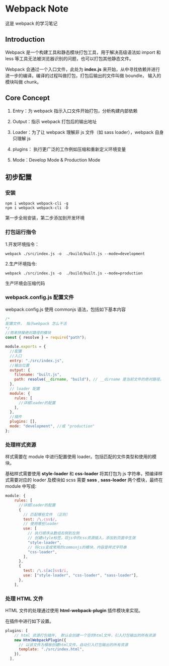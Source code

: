 # Webpack Note

这是 webpack 的学习笔记

## Introduction

Webpack 是一个构建工具和静态模块打包工具，用于解决高级语法如 import 和 less 等工具无法被浏览器识别的问题，也可以打包其他静态文件。

Webpack 会通过一个入口文件，此处为 **index.js** 来开始，从中寻找依赖并进行进一步的编译。编译的过程叫做打包，打包后输出的文件叫做 boundle， 输入的模块叫做 chunk。

## Core Concept

1. Entry：为 webpack 指示入口文件开始打包，分析构建内部依赖

2. Output：指示 webpack 打包后的输出地址

3. Loader：为了让 webpack 理解非 js 文件（如 sass loader），webpack 自身只理解 js

4. plugins： 执行更广泛的工作例如压缩和重新定义环境变量

5. Mode：Develop Mode & Production Mode

## 初步配置

### 安装

```cli
npm i webpack webpack-cli -g
npm i webpack webpack-cli -D
```

第一步全局安装，第二步添加到开发环境

### 打包运行指令

1.开发环境指令：

```cli
webpack ./src/index.js -o  ./build/built.js --mode=development
```

2.生产环境指令:

```cli
webpack ./src/index.js -o  ./build/built.js --mode=production
```

生产环境会压缩代码

### webpack.config.js 配置文件

webpack.config.js 使用 commonjs 语法，包括如下基本内容

```js
/*
配置文件， 指示webpack 怎么干活
*/
//用来拼接绝对路径的模块
const { resolve } = require("path");

module.exports = {
  //配置
  //入口
  entry: "./src/index.js",
  //输出位置
  output: {
    filename: "built.js",
    path: resolve(__dirname, "build"), // __dirname 是当前文件的绝对路径，是node的变量
  },
  // loader 配置
  module: {
    rules: [
      //详细loader的配置
    ],
  },
  //插件
  plugins: [],
  mode: "development", //或 "production"
};
```

### 处理样式资源

样式需要在 module 中进行配置使用 loader。包括匹配的文件类型和使用的模块。

基础样式需要使用 **style-loader** 和 **css-loader** 将其打包为 js 字符串，预编译样式需要对应的 loader 及模块如 scss 需要 **sass** , **sass-loader** 两个模块，最终在 module 中写成:

```js
module: {
    rules: [
      //详细loader的配置
      {
        // 匹配哪些文件 （正则）
        test: /\.css$/,
        // 使用哪些loader
        use: [
          // 执行顺序从数组右侧到左侧
          // 创建style标签，将js中的css资源插入，添加到页面中生效
          "style-loader",
          // 将css变成常用的commonjs的模块，内容是样式字符串
          "css-loader",
        ],
      },
      {
        test: /\.s[ac]ss$/i,
        use: ["style-loader", "css-loader", "sass-loader"],
      },
    ],
```

### 处理 HTML 文件

HTML 文件的处理通过使用 **html-webpack-plugin** 插件模块来实现。

在插件中进行如下设置。

```js
plugins: [
    // html 资源打包插件， 默认会创建一个空的html文件，引入打包输出的所有资源
    new HtmlWebpackPlugin({
      // 以该文件为模板创建html文件，自动引入打包输出的所有资源
      template: "./src/index.html",
    }),
  ],
```
